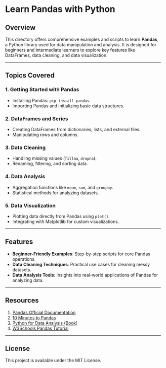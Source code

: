 # Learn Pandas with Python  

## Overview  
This directory offers comprehensive examples and scripts to learn **Pandas**, a Python library used for data manipulation and analysis. It is designed for beginners and intermediate learners to explore key features like DataFrames, data cleaning, and data visualization.

---

## Topics Covered  

### 1. **Getting Started with Pandas**  
- Installing Pandas: `pip install pandas`.  
- Importing Pandas and initializing basic data structures.  

### 2. **DataFrames and Series**  
- Creating DataFrames from dictionaries, lists, and external files.  
- Manipulating rows and columns.  

### 3. **Data Cleaning**  
- Handling missing values (`fillna`, `dropna`).  
- Renaming, filtering, and sorting data.  

### 4. **Data Analysis**  
- Aggregation functions like `mean`, `sum`, and `groupby`.  
- Statistical methods for analyzing datasets.  

### 5. **Data Visualization**  
- Plotting data directly from Pandas using `plot()`.  
- Integrating with Matplotlib for custom visualizations.  

---

## Features  
- **Beginner-Friendly Examples**: Step-by-step scripts for core Pandas operations.  
- **Data Cleaning Techniques**: Practical use cases for cleaning messy datasets.  
- **Data Analysis Tools**: Insights into real-world applications of Pandas for analyzing data.  

---

## Resources  

1. [Pandas Official Documentation](https://pandas.pydata.org/docs/)  
2. [10 Minutes to Pandas](https://pandas.pydata.org/pandas-docs/stable/user_guide/10min.html)  
3. [Python for Data Analysis (Book)](https://www.oreilly.com/library/view/python-for-data/9781491957653/)
4. [W3Schools Pandas Tutorial](https://www.w3schools.com/python/pandas/default.asp)

---

## License  
This project is available under the MIT License.  
